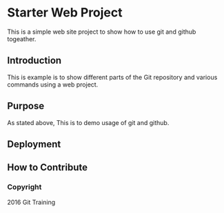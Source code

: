 # Starter Web Project

This is a simple web site project to show how to use git and github 
togeather.

## Introduction

This is example is to show different parts of the Git repository and various commands using a web project.

## Purpose

As stated above, This is to demo usage of git and github.

## Deployment 

## How to Contribute 

### Copyright 

2016 Git Training